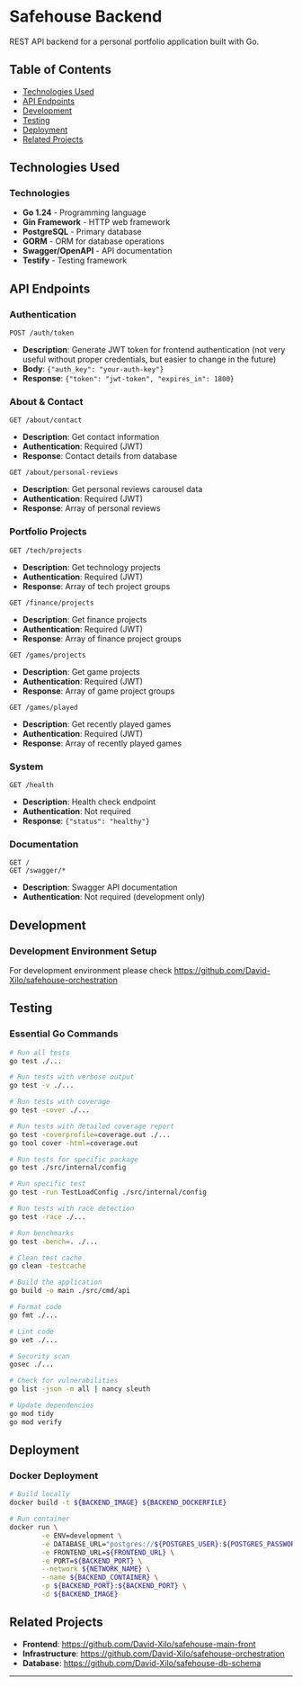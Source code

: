 # Safehouse Backend

REST API backend for a personal portfolio application built with Go.

## Table of Contents

- [Technologies Used](#technologies-used)
- [API Endpoints](#api-endpoints)
- [Development](#development)
- [Testing](#testing)
- [Deployment](#deployment)
- [Related Projects](#related-projects)

## Technologies Used

### **Technologies**
- **Go 1.24** - Programming language
- **Gin Framework** - HTTP web framework
- **PostgreSQL** - Primary database
- **GORM** - ORM for database operations
- **Swagger/OpenAPI** - API documentation
- **Testify** - Testing framework

## API Endpoints

### **Authentication**
```
POST /auth/token
```
- **Description**: Generate JWT token for frontend authentication (not very useful without proper credentials, but easier to change in the future)
- **Body**: `{"auth_key": "your-auth-key"}`
- **Response**: `{"token": "jwt-token", "expires_in": 1800}`

### **About & Contact**
```
GET /about/contact
```
- **Description**: Get contact information
- **Authentication**: Required (JWT)
- **Response**: Contact details from database

```
GET /about/personal-reviews
```
- **Description**: Get personal reviews carousel data
- **Authentication**: Required (JWT)
- **Response**: Array of personal reviews

### **Portfolio Projects**
```
GET /tech/projects
```
- **Description**: Get technology projects
- **Authentication**: Required (JWT)
- **Response**: Array of tech project groups

```
GET /finance/projects
```
- **Description**: Get finance projects
- **Authentication**: Required (JWT)
- **Response**: Array of finance project groups

```
GET /games/projects
```
- **Description**: Get game projects
- **Authentication**: Required (JWT)
- **Response**: Array of game project groups

```
GET /games/played
```
- **Description**: Get recently played games
- **Authentication**: Required (JWT)
- **Response**: Array of recently played games

### **System**
```
GET /health
```
- **Description**: Health check endpoint
- **Authentication**: Not required
- **Response**: `{"status": "healthy"}`

### **Documentation**
```
GET /
GET /swagger/*
```
- **Description**: Swagger API documentation
- **Authentication**: Not required (development only)

## Development

### **Development Environment Setup**

For development environment please check https://github.com/David-Xilo/safehouse-orchestration

## Testing

### **Essential Go Commands**

```bash
# Run all tests
go test ./...

# Run tests with verbose output
go test -v ./...

# Run tests with coverage
go test -cover ./...

# Run tests with detailed coverage report
go test -coverprofile=coverage.out ./...
go tool cover -html=coverage.out

# Run tests for specific package
go test ./src/internal/config

# Run specific test
go test -run TestLoadConfig ./src/internal/config

# Run tests with race detection
go test -race ./...

# Run benchmarks
go test -bench=. ./...

# Clean test cache
go clean -testcache

# Build the application
go build -o main ./src/cmd/api

# Format code
go fmt ./...

# Lint code
go vet ./...

# Security scan
gosec ./...

# Check for vulnerabilities
go list -json -m all | nancy sleuth

# Update dependencies
go mod tidy
go mod verify
```

## Deployment

### **Docker Deployment**

```bash
# Build locally
docker build -t ${BACKEND_IMAGE} ${BACKEND_DOCKERFILE}

# Run container
docker run \
        -e ENV=development \
        -e DATABASE_URL="postgres://${POSTGRES_USER}:${POSTGRES_PASSWORD}@${POSTGRES_HOST}:${POSTGRES_PORT}/${POSTGRES_DB}?sslmode=disable" \
        -e FRONTEND_URL=${FRONTEND_URL} \
        -e PORT=${BACKEND_PORT} \
        --network ${NETWORK_NAME} \
        --name ${BACKEND_CONTAINER} \
        -p ${BACKEND_PORT}:${BACKEND_PORT} \
        -d ${BACKEND_IMAGE}
```

## Related Projects

- **Frontend**: https://github.com/David-Xilo/safehouse-main-front
- **Infrastructure**: https://github.com/David-Xilo/safehouse-orchestration
- **Database**: https://github.com/David-Xilo/safehouse-db-schema

---
